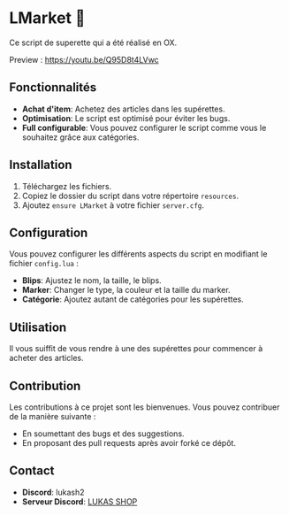 # LMarket 🛒

Ce script de superette qui a été réalisé en OX.

Preview : https://youtu.be/Q95D8t4LVwc

## Fonctionnalités

- **Achat d'item**: Achetez des articles dans les supérettes.
- **Optimisation**: Le script est optimisé pour éviter les bugs.
- **Full configurable**: Vous pouvez configurer le script comme vous le souhaitez grâce aux catégories.

## Installation

1. Téléchargez les fichiers.
2. Copiez le dossier du script dans votre répertoire `resources`.
3. Ajoutez `ensure LMarket` à votre fichier `server.cfg`.

## Configuration

Vous pouvez configurer les différents aspects du script en modifiant le fichier `config.lua` :
- **Blips**: Ajustez le nom, la taille, le blips.
- **Marker**: Changer le type, la couleur et la taille du marker.
- **Catégorie**: Ajoutez autant de catégories pour les supérettes. 

## Utilisation

Il vous suiffit de vous rendre à une des supérettes pour commencer à acheter des articles.

## Contribution

Les contributions à ce projet sont les bienvenues. Vous pouvez contribuer de la manière suivante :
- En soumettant des bugs et des suggestions.
- En proposant des pull requests après avoir forké ce dépôt.

## Contact

- **Discord**: lukash2
- **Serveur Discord**: [LUKAS SHOP](https://discord.gg/UDktyuc4aN)
